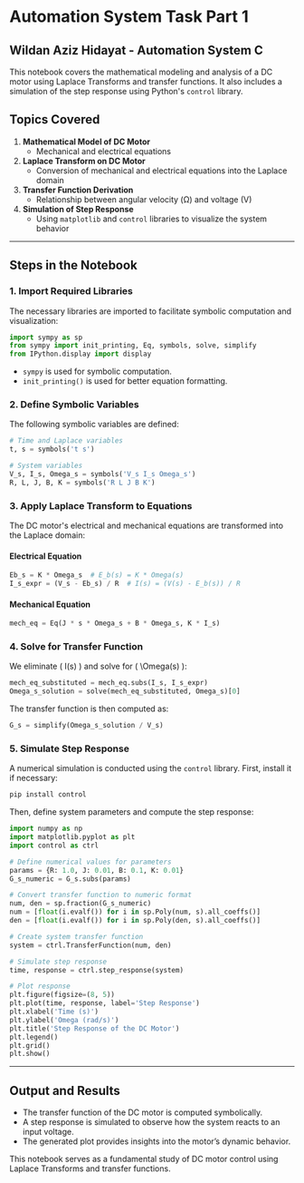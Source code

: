 # Automation System Task Part 1

## Wildan Aziz Hidayat - Automation System C

This notebook covers the mathematical modeling and analysis of a DC motor using Laplace Transforms and transfer functions. It also includes a simulation of the step response using Python's `control` library.

## Topics Covered

1. **Mathematical Model of DC Motor**  
   - Mechanical and electrical equations
2. **Laplace Transform on DC Motor**  
   - Conversion of mechanical and electrical equations into the Laplace domain
3. **Transfer Function Derivation**  
   - Relationship between angular velocity (Ω) and voltage (V)
4. **Simulation of Step Response**  
   - Using `matplotlib` and `control` libraries to visualize the system behavior

---

## Steps in the Notebook

### 1. Import Required Libraries
The necessary libraries are imported to facilitate symbolic computation and visualization:

```python
import sympy as sp
from sympy import init_printing, Eq, symbols, solve, simplify
from IPython.display import display
```

- `sympy` is used for symbolic computation.
- `init_printing()` is used for better equation formatting.

### 2. Define Symbolic Variables
The following symbolic variables are defined:

```python
# Time and Laplace variables
t, s = symbols('t s')

# System variables
V_s, I_s, Omega_s = symbols('V_s I_s Omega_s')
R, L, J, B, K = symbols('R L J B K')
```

### 3. Apply Laplace Transform to Equations
The DC motor's electrical and mechanical equations are transformed into the Laplace domain:

#### **Electrical Equation**

```python
Eb_s = K * Omega_s  # E_b(s) = K * Omega(s)
I_s_expr = (V_s - Eb_s) / R  # I(s) = (V(s) - E_b(s)) / R
```

#### **Mechanical Equation**

```python
mech_eq = Eq(J * s * Omega_s + B * Omega_s, K * I_s)
```

### 4. Solve for Transfer Function
We eliminate \( I(s) \) and solve for \( \Omega(s) \):

```python
mech_eq_substituted = mech_eq.subs(I_s, I_s_expr)
Omega_s_solution = solve(mech_eq_substituted, Omega_s)[0]
```

The transfer function is then computed as:

```python
G_s = simplify(Omega_s_solution / V_s)
```

### 5. Simulate Step Response
A numerical simulation is conducted using the `control` library. First, install it if necessary:

```sh
pip install control
```

Then, define system parameters and compute the step response:

```python
import numpy as np
import matplotlib.pyplot as plt
import control as ctrl

# Define numerical values for parameters
params = {R: 1.0, J: 0.01, B: 0.1, K: 0.01}
G_s_numeric = G_s.subs(params)

# Convert transfer function to numeric format
num, den = sp.fraction(G_s_numeric)
num = [float(i.evalf()) for i in sp.Poly(num, s).all_coeffs()]
den = [float(i.evalf()) for i in sp.Poly(den, s).all_coeffs()]

# Create system transfer function
system = ctrl.TransferFunction(num, den)

# Simulate step response
time, response = ctrl.step_response(system)

# Plot response
plt.figure(figsize=(8, 5))
plt.plot(time, response, label='Step Response')
plt.xlabel('Time (s)')
plt.ylabel('Omega (rad/s)')
plt.title('Step Response of the DC Motor')
plt.legend()
plt.grid()
plt.show()
```

---

## Output and Results
- The transfer function of the DC motor is computed symbolically.
- A step response is simulated to observe how the system reacts to an input voltage.
- The generated plot provides insights into the motor’s dynamic behavior.

This notebook serves as a fundamental study of DC motor control using Laplace Transforms and transfer functions.